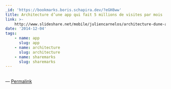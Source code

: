 ```yaml
---
_id: 'https://bookmarks.boris.schapira.dev/?eGH8ww'
title: Architecture d’une app qui fait 5 millions de visites par mois
link: >-
    http://www.slideshare.net/mobile/juliencarnelos/architecture-dune-app-qui-fait-5-millions-de-visites-par-mois
date: '2014-12-04'
tags:
    - name: app
      slug: app
    - name: architecture
      slug: architecture
    - name: sharemarks
      slug: sharemarks
---
```


<br>&#8212;
<a href="https://bookmarks.boris.schapira.dev/?eGH8ww" title="Permalink">Permalink</a>
